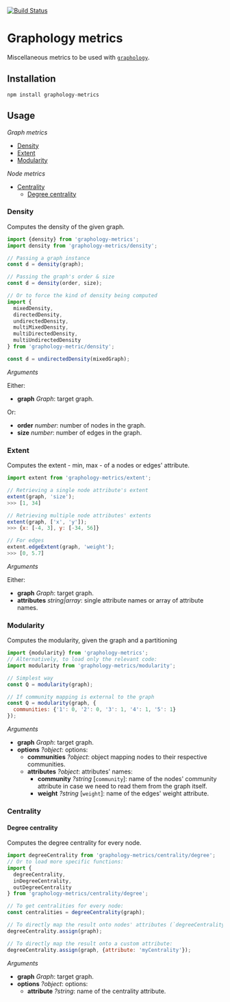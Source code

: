 [![Build Status](https://travis-ci.org/graphology/graphology-metrics.svg)](https://travis-ci.org/graphology/graphology-metrics)

# Graphology metrics

Miscellaneous metrics to be used with [`graphology`](https://graphology.github.io).

## Installation

```
npm install graphology-metrics
```

## Usage

*Graph metrics*

* [Density](#density)
* [Extent](#extent)
* [Modularity](#modularity)

*Node metrics*

* [Centrality](#centrality)
  - [Degree centrality](#degree-centrality)

### Density

Computes the density of the given graph.

```js
import {density} from 'graphology-metrics';
import density from 'graphology-metrics/density';

// Passing a graph instance
const d = density(graph);

// Passing the graph's order & size
const d = density(order, size);

// Or to force the kind of density being computed
import {
  mixedDensity,
  directedDensity,
  undirectedDensity,
  multiMixedDensity,
  multiDirectedDensity,
  multiUndirectedDensity
} from 'graphology-metric/density';

const d = undirectedDensity(mixedGraph);
```

*Arguments*

Either:

* **graph** *Graph*: target graph.

Or:

* **order** *number*: number of nodes in the graph.
* **size** *number*: number of edges in the graph.

### Extent

Computes the extent - min, max - of a nodes or edges' attribute.

```js
import extent from 'graphology-metrics/extent';

// Retrieving a single node attribute's extent
extent(graph, 'size');
>>> [1, 34]

// Retrieving multiple node attributes' extents
extent(graph, ['x', 'y']);
>>> {x: [-4, 3], y: [-34, 56]}

// For edges
extent.edgeExtent(graph, 'weight');
>>> [0, 5.7]
```

*Arguments*

Either:

* **graph** *Graph*: target graph.
* **attributes** *string|array*: single attribute names or array of attribute names.

### Modularity

Computes the modularity, given the graph and a partitioning

```js
import {modularity} from 'graphology-metrics';
// Alternatively, to load only the relevant code:
import modularity from 'graphology-metrics/modularity';

// Simplest way
const Q = modularity(graph);

// If community mapping is external to the graph
const Q = modularity(graph, {
  communities: {'1': 0, '2': 0, '3': 1, '4': 1, '5': 1}
});
```

*Arguments*

* **graph** *Graph*: target graph.
* **options** *?object*: options:
  * **communities** *?object*: object mapping nodes to their respective communities.
  * **attributes** *?object*: attributes' names:
    * **community** *?string* [`community`]: name of the nodes' community attribute in case we need to read them from the graph itself.
    * **weight** *?string* [`weight`]: name of the edges' weight attribute.

### Centrality

#### Degree centrality

Computes the degree centrality for every node.

```js
import degreeCentrality from 'graphology-metrics/centrality/degree';
// Or to load more specific functions:
import {
  degreeCentrality,
  inDegreeCentrality,
  outDegreeCentrality
} from 'graphology-metrics/centrality/degree';

// To get centralities for every node:
const centralities = degreeCentrality(graph);

// To directly map the result onto nodes' attributes (`degreeCentrality`):
degreeCentrality.assign(graph);

// To directly map the result onto a custom attribute:
degreeCentrality.assign(graph, {attribute: 'myCentrality'});
```

*Arguments*

* **graph** *Graph*: target graph.
* **options** *?object*: options:
  * **attribute** *?string*: name of the centrality attribute.
